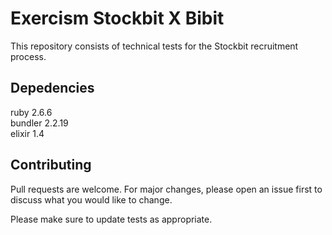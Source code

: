 # Exercism Stockbit X Bibit
This repository consists of technical tests for the Stockbit recruitment process. 

## Depedencies
ruby 2.6.6\
bundler 2.2.19\
elixir 1.4
## Contributing
Pull requests are welcome. For major changes, please open an issue first to discuss what you would like to change.

Please make sure to update tests as appropriate.
